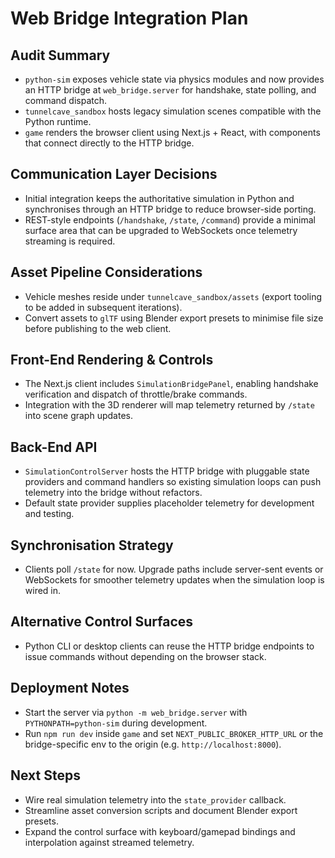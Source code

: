 # Web Bridge Integration Plan

## Audit Summary
- `python-sim` exposes vehicle state via physics modules and now provides an HTTP bridge at `web_bridge.server` for handshake, state polling, and command dispatch.
- `tunnelcave_sandbox` hosts legacy simulation scenes compatible with the Python runtime.
- `game` renders the browser client using Next.js + React, with components that connect directly to the HTTP bridge.

## Communication Layer Decisions
- Initial integration keeps the authoritative simulation in Python and synchronises through an HTTP bridge to reduce browser-side porting.
- REST-style endpoints (`/handshake`, `/state`, `/command`) provide a minimal surface area that can be upgraded to WebSockets once telemetry streaming is required.

## Asset Pipeline Considerations
- Vehicle meshes reside under `tunnelcave_sandbox/assets` (export tooling to be added in subsequent iterations).
- Convert assets to `glTF` using Blender export presets to minimise file size before publishing to the web client.

## Front-End Rendering & Controls
- The Next.js client includes `SimulationBridgePanel`, enabling handshake verification and dispatch of throttle/brake commands.
- Integration with the 3D renderer will map telemetry returned by `/state` into scene graph updates.

## Back-End API
- `SimulationControlServer` hosts the HTTP bridge with pluggable state providers and command handlers so existing simulation loops can push telemetry into the bridge without refactors.
- Default state provider supplies placeholder telemetry for development and testing.

## Synchronisation Strategy
- Clients poll `/state` for now. Upgrade paths include server-sent events or WebSockets for smoother telemetry updates when the simulation loop is wired in.

## Alternative Control Surfaces
- Python CLI or desktop clients can reuse the HTTP bridge endpoints to issue commands without depending on the browser stack.

## Deployment Notes
- Start the server via `python -m web_bridge.server` with `PYTHONPATH=python-sim` during development.
- Run `npm run dev` inside `game` and set `NEXT_PUBLIC_BROKER_HTTP_URL` or the bridge-specific env to the origin (e.g. `http://localhost:8000`).

## Next Steps
- Wire real simulation telemetry into the `state_provider` callback.
- Streamline asset conversion scripts and document Blender export presets.
- Expand the control surface with keyboard/gamepad bindings and interpolation against streamed telemetry.
